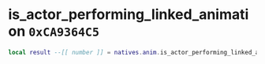 # is_actor_performing_linked_animation `0xCA9364C5`

```lua
local result --[[ number ]] = natives.anim.is_actor_performing_linked_animation(_unk0 --[[ number ]])
```
